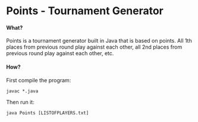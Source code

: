 # Points - Tournament Generator
#### What?
Points is a tournament generator built in Java that is based on points. All 1th places from previous round play against each other, all 2nd places from previous round play against each other, etc.

#### How?
First compile the program:
```
javac *.java
```

Then run it:
```
java Points [LISTOFPLAYERS.txt]
```
